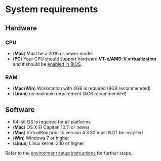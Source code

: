 # System requirements

## Hardware

### CPU

- (**Mac**) Must be a 2010 or newer model
- (**PC**) Your CPU should support hardware **VT-x/AMD-V virtualization** and it should be [enabled in BIOS](https://access.redhat.com/documentation/en-US/Red_Hat_Enterprise_Linux/6/html/Virtualization_Administration_Guide/sect-Virtualization-Troubleshooting-Enabling_Intel_VT_and_AMD_V_virtualization_hardware_extensions_in_BIOS.html).

### RAM

- (**Mac/Win**) Workstation with 4GB is required (8GB recommended)
- (**Linux**) no minimum requirement (4GB recommended)

## Software

- 64-bit OS is required for all platforms
- (**Mac**) OS X El Capitan 10.11 or newer
- (**Mac**) VirtualBox prior to version 4.3.30 must NOT be installed
- (**Win**) Windows 7 or higher
- (**Linux**) Linux kernel 3.10 or higher


Refer to the [environment setup instructions](env-setup.md#setup) for further steps.

